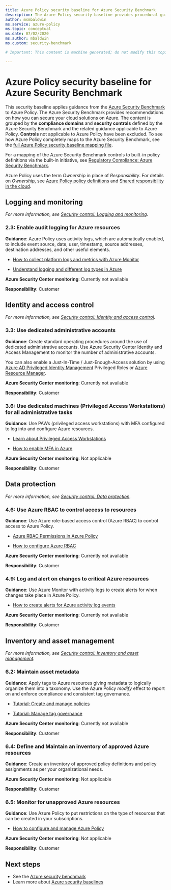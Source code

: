 ```yaml
---
title: Azure Policy security baseline for Azure Security Benchmark
description: The Azure Policy security baseline provides procedural guidance and resources for implementing the security recommendations specified in the Azure Security Benchmark.
author: msmbaldwin
ms.service: azure-policy
ms.topic: conceptual
ms.date: 07/02/2020
ms.author: mbaldwin
ms.custom: security-benchmark

# Important: This content is machine generated; do not modify this topic directly. Contact mbaldwin for more information.

---
```


# Azure Policy security baseline for Azure Security Benchmark

This security baseline applies guidance from the [Azure Security Benchmark](../../../security/benchmarks/overview.md) to Azure Policy. The Azure Security Benchmark provides recommendations on how you can secure your cloud solutions on Azure. The content is grouped by the **compliance domains** and **security controls** defined by the Azure Security Benchmark and the related guidance applicable to Azure Policy. **Controls** not applicable to Azure Policy have been excluded. To see how Azure Policy completely maps to the Azure Security Benchmark, see the [full Azure Policy security baseline mapping file](https://github.com/MicrosoftDocs/SecurityBenchmarks/tree/master/Azure%20Offer%20Security%20Baselines).

For a mapping of the Azure Security Benchmark controls to built-in policy definitions via the built-in initiative, see [Regulatory Compliance: Azure Security Benchmark](../samples/azure-security-benchmark.md).

Azure Policy uses the term _Ownership_ in place of _Responsibility_. For details on _Ownership_, see [Azure Policy policy definitions](./definition-structure.md#type) and [Shared responsibility in the cloud](../../../security/fundamentals/shared-responsibility.md).


## Logging and monitoring

*For more information, see [Security control: Logging and monitoring](../../../security/benchmarks/security-control-logging-monitoring.md).*

### 2.3: Enable audit logging for Azure resources

**Guidance**: Azure Policy uses activity logs, which are automatically enabled, to include event source, date, user, timestamp, source addresses, destination addresses, and other useful elements.

* [How to collect platform logs and metrics with Azure Monitor](../../../azure-monitor/platform/diagnostic-settings.md)

* [Understand logging and different log types in Azure](../../../azure-monitor/platform/platform-logs-overview.md)


**Azure Security Center monitoring**: Currently not available

**Responsibility**: Customer

## Identity and access control

*For more information, see [Security control: Identity and access control](../../../security/benchmarks/security-control-identity-access-control.md).*

### 3.3: Use dedicated administrative accounts

**Guidance**: Create standard operating procedures around the use of dedicated administrative accounts. Use Azure Security Center Identity and Access Management to monitor the number of administrative accounts. 

You can also enable a Just-In-Time / Just-Enough-Access solution by using [Azure AD Privileged Identity Management](../../../active-directory/privileged-identity-management/pim-configure.md) Privileged Roles or [Azure Resource Manager](../../../azure-resource-manager/management/overview.md).


**Azure Security Center monitoring**: Currently not available

**Responsibility**: Customer

### 3.6: Use dedicated machines (Privileged Access Workstations) for all administrative tasks

**Guidance**: Use PAWs (privileged access workstations) with MFA configured to log into and configure Azure resources.

* [Learn about Privileged Access Workstations](/windows-server/identity/securing-privileged-access/privileged-access-workstations)

* [How to enable MFA in Azure](../../../active-directory/authentication/howto-mfa-getstarted.md)


**Azure Security Center monitoring**: Not applicable

**Responsibility**: Customer

## Data protection

*For more information, see [Security control: Data protection](../../../security/benchmarks/security-control-data-protection.md).*

### 4.6: Use Azure RBAC to control access to resources

**Guidance**: Use Azure role-based access control (Azure RBAC) to control access to Azure Policy.

* [Azure RBAC Permissions in Azure Policy](../overview.md#rbac-permissions-in-azure-policy)

* [How to configure Azure RBAC](../../../role-based-access-control/role-assignments-portal.md)


**Azure Security Center monitoring**: Currently not available

**Responsibility**: Customer

### 4.9: Log and alert on changes to critical Azure resources

**Guidance**: Use Azure Monitor with activity logs to create alerts for when changes take place in Azure Policy.

* [How to create alerts for Azure activity log events](../../../azure-monitor/platform/alerts-activity-log.md)


**Azure Security Center monitoring**: Currently not available

**Responsibility**: Customer

## Inventory and asset management

*For more information, see [Security control: Inventory and asset management](../../../security/benchmarks/security-control-inventory-asset-management.md).*

### 6.2: Maintain asset metadata

**Guidance**: Apply tags to Azure resources giving metadata to logically organize them into a taxonomy. Use the Azure Policy _modify_ effect to report on and enforce compliance and consistent tag governance.

* [Tutorial: Create and manage policies](../tutorials/create-and-manage.md)

* [Tutorial: Manage tag governance](../tutorials/govern-tags.md)


**Azure Security Center monitoring**: Currently not available

**Responsibility**: Customer

### 6.4: Define and Maintain an inventory of approved Azure resources

**Guidance**: Create an inventory of approved policy definitions and policy assignments as per your organizational needs.

**Azure Security Center monitoring**: Not applicable

**Responsibility**: Customer

### 6.5: Monitor for unapproved Azure resources

**Guidance**: Use Azure Policy to put restrictions on the type of resources that can be created in your subscriptions.

* [How to configure and manage Azure Policy](../tutorials/create-and-manage.md)


**Azure Security Center monitoring**: Not applicable

**Responsibility**: Customer

## Next steps

- See the [Azure security benchmark](../../../security/benchmarks/overview.md)
- Learn more about [Azure security baselines](../../../security/benchmarks/security-baselines-overview.md)
